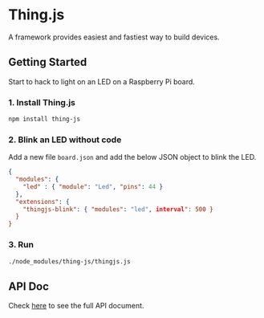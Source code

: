 # Thing.js
A framework provides easiest and fastiest way to build devices.

## Getting Started
Start to hack to light on an LED on a Raspberry Pi board.

### 1. Install Thing.js
```sh
npm install thing-js
```

### 2. Blink an LED without code
Add a new file `board.json` and add the below JSON object to blink the LED.
```json
{
  "modules": {
    "led" : { "module": "Led", "pins": 44 }
  },
  "extensions": {
    "thingjs-blink": { "modules": "led", interval": 500 }
  }
}
```

### 3. Run
```sh
./node_modules/thing-js/thingjs.js
```

## API Doc
Check [here][api-doc] to see the full API document.

[api-doc]: https://thing-js.github.io/doc
